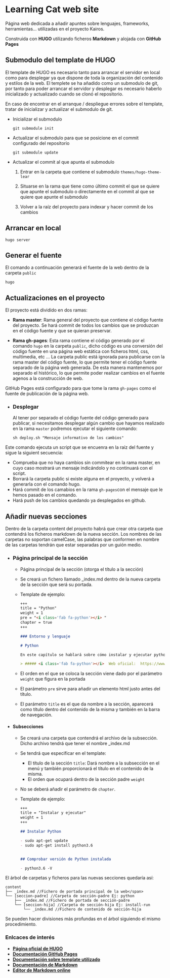 # Learning Cat web site

Página web dedicada a añadir apuntes sobre lenguajes, frameworks, herramientas... utilizadas en el proyecto Kairos.

Construida con **HUGO** utilizando ficheros **Markdown** y alojada con **GitHub Pages**

## Submodulo del template de HUGO

El template de HUGO es necesario tanto para arrancar el servidor en local como para desplegar ya que dispone de toda la organización del contenido y estilos de la web.
El templete se ha añadido como un submodulo de git, por tanto para poder arrancar el servidor y desplegar es necesario haberlo inicializado y actualizado cuando se clonó el repositorio.

En caso de encontrar en el arranque / despliegue errores sobre el template, tratar de inicializar y actualizar el submodulo de git.

- Inicializar el submodulo

  ```console
  git submodule init
  ```

- Actualizar el submodulo para que se posicione en el commit configurado del repositorio

  ```console
  git submodule update
  ```

- Actualizar el commit al que apunta el submodulo

  1. Entrar en la carpeta que contiene el submodulo `themes/hugo-theme-lear`

  2. Situarse en la rama que tiene como último commit el que se quiere que apunte el submodulo o directamente en el commit al que se quiere que apunte el submodulo

  3. Volver a la raíz del proyecto para indexar y hacer commit de los cambios
  
## Arrancar en local

```console
hugo server
```

## Generar el fuente

El comando a continuación generará el fuente de la web dentro de la carpeta `public`

```console
hugo
```

## Actualizaciones en el proyecto

El proyecto está dividido en dos ramas:

- **Rama master**: Rama general del proyecto que contiene el código fuente del proyecto. Se hará commit de todos los cambios que se produzcan en el código fuente y que se quieran preservar.

- **Rama gh-pages**: Esta rama contiene el código generado por el comando `hugo` en la carpeta `public`, dicho código es una conversión del código fuente en una página web estática con ficheros html, css, multimedia, etc ... La carpeta public está ignorada para publicarse con la rama master del código fuente, lo que permite tener el código fuente separado de la página web generada. De esta manera mantenemos por separado el histórico, lo que permite poder realizar cambios en el fuente agenos a la construcción de web.

GitHub Pages está configurado para que tome la rama `gh-pages` como el fuente de publicación de la página web.

- ### Desplegar

    Al tener por separado el código fuente del código generado para publicar, si necesitamos desplegar algún cambio que hayamos realizado en la rama `master` podremos ejecutar el siguiente comando:

    ```console
    sh deploy.sh "Mensaje informativo de los cambios"
    ```

Este comando ejecuta un script que se encuenra en la raíz del fuente y sigue la siguient secuencia:

 - Comprueba que no haya cambios sin commitear en la rama master, en cuyo caso mostrará un mensaje indicándolo y no continuará con el script. 
 - Borrará la carpeta public si existe alguna en el proyecto, y volverá a generarla con el comando hugo.
 - Hará commit de los camabios en la rama `gh-pages`con el mensaje que le hemos pasado en el comando.
 - Hará push de los cambios quedando ya desplegados en github.

## Añadir nuevas secciones

Dentro de la carpeta content del proyecto habrá que crear otra carpeta que contendrá los ficheros markdown de la nueva sección.
Los nombres de las carpetas no soportan camelCase, las palabras que conformen en nombre de las carpetas tendrán que estar separadas por un guión medio.

- ### Página principal de la sección

  - Página principal de la sección (otorga el título a la sección)

  - Se creará un fichero llamado _index.md dentro de la nueva carpeta de la sección que será su portada.

  - Template de ejemplo:

    ```markdown
    +++
    title = "Python"
    weight = 1
    pre = "<i class='fab fa-python'></i> "
    chapter = true
    +++

    ### Entorno y lenguaje

    # Python

    En este capítulo se hablará sobre cómo instalar y ejecutar python en un sistema unix, así como un manual sobre el lenguaje.

    > ##### <i class='fab fa-python'></i>  Web oficial:  https://www.python.org/
    ```

  - El orden en el que se coloca la sección viene dado por el parámetro `weight` que figura en la portada

  - El parámetro `pre` sirve para añadir un elemento html justo antes del título.

  - El parámetro `title` es el que da nombre a la sección, aparecerá como título dentro del contenido de la misma y también en la barra de navegación.

- #### Subsecciones
  - Se creará una carpeta que contendrá el archivo de la subsección. Dicho archivo tendrá que tener el nombre _index.md
  - Se tendrá que especificar en el template:
    - El título de la sección `title`: Dará nombre a la subsección en el menú y también proporcionará el título en el contenido de la misma.
    - El orden que ocupará dentro de la sección padre `weight`
  - No se deberá añadir el parámetro de `chapter`.

  - Template de ejemplo:

    ```markdown
    +++
    title = "Instalar y ejecutar"
    weight = 1
    +++

    ## Instalar Python

    - sudo apt-get update
    - sudo apt-get install python3.6


    ## Comprobar versión de Python instalada

    - python3.6 -V
    ```

El árbol de carpetas y ficheros para las nuevas secciones quedaría así:

    content
    ├── _index.md //Fichero de portada principal de la web</span>
    └── [seccion-padre] //Carpeta de sección-padre Ej: python
        ├── _index.md //Fichero de portada de sección-padre
        └── [seccion-hija] //Carpeta de sección-hija Ej: install-run
            └── _index.md //Fichero de contenido de sección-hija

    

Se pueden hacer divisiones más profundas en el árbol siguiendo el mismo procedimiento.

### Enlcaces de interés

- [**Página oficial de HUGO**](https://gohugo.io/)
- [**Documentación GitHub Pages**](https://pages.github.com/)
- [**Documentación sobre template utilizado**](https://learn.netlify.com/en/)
- [**Documentación de Markdown**](https://daringfireball.net/projects/markdown/syntax)
- [**Editor de Markdown online**](https://stackedit.io/)
